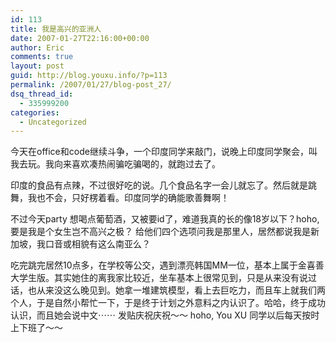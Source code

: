 ```yaml
---
id: 113
title: 我是高兴的亚洲人
date: 2007-01-27T22:16:00+00:00
author: Eric
comments: true
layout: post
guid: http://blog.youxu.info/?p=113
permalink: /2007/01/27/blog-post_27/
dsq_thread_id:
  - 335999200
categories:
  - Uncategorized
---
```

今天在office和code继续斗争，一个印度同学来敲门，说晚上印度同学聚会，叫我去玩。我向来喜欢凑热闹骗吃骗喝的，就跑过去了。
  
印度的食品有点辣，不过很好吃的说。几个食品名字一会儿就忘了。然后就是跳舞，我也不会，只好楞着看。印度同学的确能歌善舞啊！
  
不过今天party 想喝点葡萄酒，又被要id了，难道我真的长的像18岁以下？hoho, 要是我是个女生岂不高兴之极？ 给他们四个选项问我是那里人，居然都说我是新加坡，我口音或相貌有这么南亚么？ 

吃完跳完居然10点多，在学校等公交，遇到漂亮韩国MM一位，基本上属于金喜善大学生版。其实她住的离我家比较近，坐车基本上很常见到，只是从来没有说过话，也从来没这么晚见到。她拿一堆建筑模型，看上去巨吃力，而且车上就我们两个人，于是自然小帮忙一下，于是终于计划之外意料之内认识了。哈哈，终于成功认识，而且她会说中文⋯⋯ 发贴庆祝庆祝～～ hoho, You XU 同学以后每天按时上下班了～～